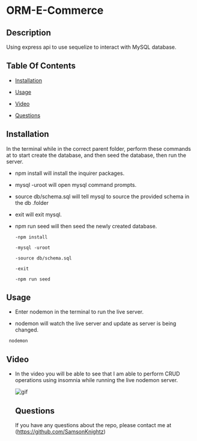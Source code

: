# ORM-E-Commerce
  ## Description
  
 Using express api to use sequelize to interact with MySQL database. 
  
  ## Table Of Contents
  
  * [Installation](#Installation)
  
  * [Usage](#Usage)
  
  * [Video](#Video)
  
  * [Questions](#Questions)
  
  
  ## Installation

  In the terminal while in the correct parent folder, perform these commands at  to start create the database, and then seed the database, then run the server.

* npm install will install the inquirer packages.
  
* mysql -uroot will open mysql command prompts.

* source db/schema.sql will tell mysql to source the provided schema in the db .folder

* exit will exit mysql.

* npm run seed will then seed the newly created database.

    


  ```
  -npm install

  -mysql -uroot

  -source db/schema.sql

  -exit

  -npm run seed
  ```
 ## Usage

 * Enter nodemon in the terminal to run the live server. 
 
 * nodemon will watch the live server and update as server is being changed.

  
  ```
   nodemon
  ```

  ## Video
    
* In the video you will be able to see that I am able to perform CRUD operations using insomnia while running the live nodemon server.

  ![gif](./assets/ORM-E-Commerce.gif)
  
  ## Questions
  
  If you have any questions about the repo, please contact me at (https://github.com/SamsonKnightz)
  
  
  
  
  